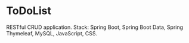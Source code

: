 # ToDoList
RESTful CRUD application. Stack: Spring Boot, Spring Boot Data, Spring Thymeleaf, MySQL, JavaScript, CSS.
